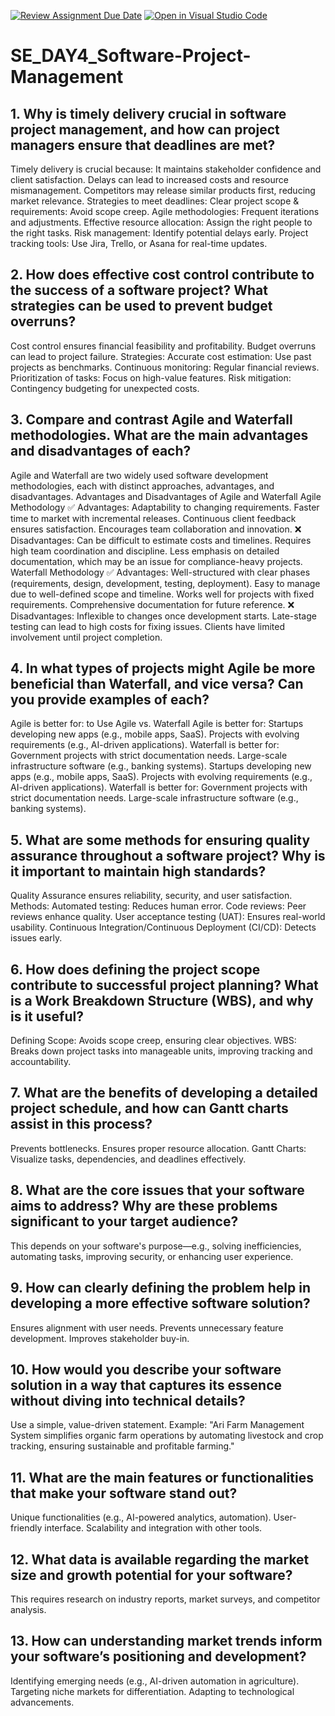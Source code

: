 
[![Review Assignment Due Date](https://classroom.github.com/assets/deadline-readme-button-22041afd0340ce965d47ae6ef1cefeee28c7c493a6346c4f15d667ab976d596c.svg)](https://classroom.github.com/a/9pw6JKcu)
[![Open in Visual Studio Code](https://classroom.github.com/assets/open-in-vscode-2e0aaae1b6195c2367325f4f02e2d04e9abb55f0b24a779b69b11b9e10269abc.svg)](https://classroom.github.com/online_ide?assignment_repo_id=18413576&assignment_repo_type=AssignmentRepo)
# SE_DAY4_Software-Project-Management
## 1. Why is timely delivery crucial in software project management, and how can project managers ensure that deadlines are met?
Timely delivery is crucial because:
It maintains stakeholder confidence and client satisfaction.
Delays can lead to increased costs and resource mismanagement.
Competitors may release similar products first, reducing market relevance.
Strategies to meet deadlines:
Clear project scope & requirements: Avoid scope creep.
Agile methodologies: Frequent iterations and adjustments.
Effective resource allocation: Assign the right people to the right tasks.
Risk management: Identify potential delays early.
Project tracking tools: Use Jira, Trello, or Asana for real-time updates.

## 2. How does effective cost control contribute to the success of a software project? What strategies can be used to prevent budget overruns?
Cost control ensures financial feasibility and profitability. Budget overruns can lead to project failure.
Strategies:
Accurate cost estimation: Use past projects as benchmarks.
Continuous monitoring: Regular financial reviews.
Prioritization of tasks: Focus on high-value features.
Risk mitigation: Contingency budgeting for unexpected costs.
## 3. Compare and contrast Agile and Waterfall methodologies. What are the main advantages and disadvantages of each?
Agile and Waterfall are two widely used software development methodologies, each with distinct approaches, advantages, and disadvantages.
Advantages and Disadvantages of Agile and Waterfall
Agile Methodology
✅ Advantages:
Adaptability to changing requirements.
Faster time to market with incremental releases.
Continuous client feedback ensures satisfaction.
Encourages team collaboration and innovation.
❌ Disadvantages:
Can be difficult to estimate costs and timelines.
Requires high team coordination and discipline.
Less emphasis on detailed documentation, which may be an issue for compliance-heavy projects.
Waterfall Methodology
✅ Advantages:
Well-structured with clear phases (requirements, design, development, testing, deployment).
Easy to manage due to well-defined scope and timeline.
Works well for projects with fixed requirements.
Comprehensive documentation for future reference.
❌ Disadvantages:
Inflexible to changes once development starts.
Late-stage testing can lead to high costs for fixing issues.
Clients have limited involvement until project completion.
## 4. In what types of projects might Agile be more beneficial than Waterfall, and vice versa? Can you provide examples of each?
Agile is better for:
 to Use Agile vs. Waterfall
Agile is better for:
Startups developing new apps (e.g., mobile apps, SaaS).
Projects with evolving requirements (e.g., AI-driven applications).
Waterfall is better for:
Government projects with strict documentation needs.
Large-scale infrastructure software (e.g., banking systems).
Startups developing new apps (e.g., mobile apps, SaaS).
Projects with evolving requirements (e.g., AI-driven applications).
Waterfall is better for:
Government projects with strict documentation needs.
Large-scale infrastructure software (e.g., banking systems).
## 5. What are some methods for ensuring quality assurance throughout a software project? Why is it important to maintain high standards?
Quality Assurance  ensures reliability, security, and user satisfaction.
Methods:
Automated testing: Reduces human error.
Code reviews: Peer reviews enhance quality.
User acceptance testing (UAT): Ensures real-world usability.
Continuous Integration/Continuous Deployment (CI/CD): Detects issues early.
## 6. How does defining the project scope contribute to successful project planning? What is a Work Breakdown Structure (WBS), and why is it useful?
Defining Scope: Avoids scope creep, ensuring clear objectives.
WBS: Breaks down project tasks into manageable units, improving tracking and accountability.
## 7. What are the benefits of developing a detailed project schedule, and how can Gantt charts assist in this process?
Prevents bottlenecks.
Ensures proper resource allocation.
Gantt Charts: Visualize tasks, dependencies, and deadlines effectively.
## 8. What are the core issues that your software aims to address? Why are these problems significant to your target audience?
 This depends on your software's purpose—e.g., solving inefficiencies, automating tasks, improving security, or enhancing user experience.
## 9. How can clearly defining the problem help in developing a more effective software solution?
Ensures alignment with user needs.
Prevents unnecessary feature development.
Improves stakeholder buy-in.
## 10. How would you describe your software solution in a way that captures its essence without diving into technical details?
Use a simple, value-driven statement. Example:
"Ari Farm Management System simplifies organic farm operations by automating livestock and crop tracking, ensuring sustainable and profitable farming."
## 11. What are the main features or functionalities that make your software stand out?
Unique functionalities (e.g., AI-powered analytics, automation).
User-friendly interface.
Scalability and integration with other tools.
## 12. What data is available regarding the market size and growth potential for your software?
This requires research on industry reports, market surveys, and competitor analysis. 
## 13. How can understanding market trends inform your software’s positioning and development?
Identifying emerging needs (e.g., AI-driven automation in agriculture).
Targeting niche markets for differentiation.
Adapting to technological advancements.

